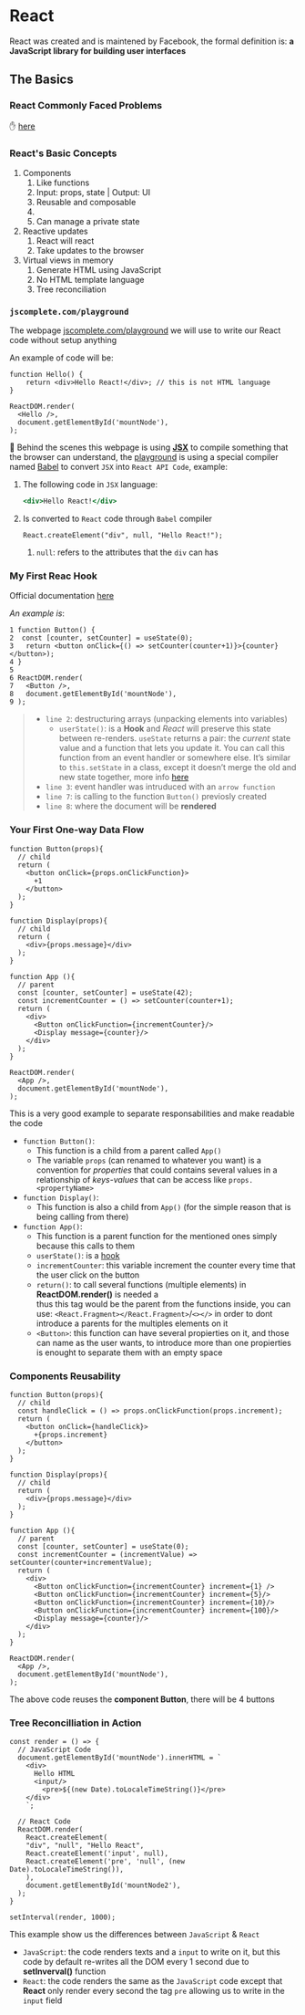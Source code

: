 # React

React was created and is maintened by Facebook, the formal definition is: **a JavaScript library for building user interfaces**

## The Basics

### React Commonly Faced Problems

:hand: [here](https://jscomplete.com/learn/react-beyond-basics/react-cfp)

### React's Basic Concepts

1. Components
   1. Like functions
   2. Input: props, state | Output: UI
   3. Reusable and composable
   4. <Component/>
   5. Can manage a private state
2. Reactive updates
   1. React will react
   2. Take updates to the browser
3. Virtual views in memory
   1. Generate HTML using JavaScript
   2. No HTML template language
   3. Tree reconciliation

### `jscomplete.com/playground`

The webpage [jscomplete.com/playground](https://jscomplete.com/playground) we will use to write our React code without setup anything<br>

An example of code will be:

```react
function Hello() {
	return <div>Hello React!</div>; // this is not HTML language
}

ReactDOM.render(
  <Hello />, 
  document.getElementById('mountNode'),
);
```

:notebook: ​Behind the scenes this webpage is using **[JSX]([http://facebook.github.io/jsx/](http://facebook.github.io/jsx))** to compile something that the browser can understand, the [playground](https://jscomplete.com/playground) is using a special compiler named [Babel](https://babeljs.io) to convert `JSX` into `React API Code`, example:

1. The following code in `JSX` language:

   ```jsx
   <div>Hello React!</div>
   ```

2. Is converted to `React` code through `Babel` compiler

   ```react
   React.createElement("div", null, "Hello React!");
   ```

   1. `null`: refers to the attributes that the `div` can has

### My First Reac Hook

Official documentation [here](https://reactjs.org/docs/hooks-intro.html)<br>

*An example is*:

```react
1 function Button() {
2  const [counter, setCounter] = useState(0);
3 	return <button onClick={() => setCounter(counter+1)}>{counter}</button>);
4 }
5 
6 ReactDOM.render(
7   <Button />, 
8   document.getElementById('mountNode'),
9 );
```

> - `line 2`: destructuring arrays (unpacking elements into variables)
>   - `userState()`: is a **Hook** and *React* will preserve this state between re-renders. `useState` returns a pair: the *current* state value and a function that lets you update it. You can call this function from an event handler or somewhere else. It’s similar to `this.setState` in a class, except it doesn’t merge the old and new state together, more info [here](https://reactjs.org/docs/hooks-overview.html)
> - `line 3`: event handler was intruduced with an `arrow function`
>- `line 7`: is calling to the function `Button()` previosly created
> - `line 8`: where the document will be **rendered**

### Your First One-way Data Flow

```react
function Button(props){
  // child
  return (
    <button onClick={props.onClickFunction}>
      +1
    </button>
  );
}

function Display(props){
  // child
  return (
    <div>{props.message}</div>
  );
}

function App (){
  // parent
  const [counter, setCounter] = useState(42);
  const incrementCounter = () => setCounter(counter+1);
  return (
    <div>
      <Button onClickFunction={incrementCounter}/>
      <Display message={counter}/>
    </div>
  );
}

ReactDOM.render(
  <App />,
  document.getElementById('mountNode'),
);
```

This is a very good example to separate responsabilities and make readable the code

- `function Button()`: 
  - This function is a child from a parent called `App()`
  - The variable `props` (can renamed to whatever you want) is a convention for *properties* that could contains several values in a relationship of *keys-values* that can be access like `props.<propertyName>`
- `function Display()`:
  - This function is also a child from `App()` (for the simple reason that is being calling from there)
- `function App()`:
  - This function is a parent function for the mentioned ones simply because this calls to them
  - `userState()`: is a [hook](https://reactjs.org/docs/hooks-overview.html)
  - `incrementCounter`: this variable increment the counter every time that the user click on the button
  - `return()`: to call several functions (multiple elements) in **ReactDOM.render()** is needed a *<div>* thus this tag would be the parent from the functions inside, you can use: `<React.Fragment></React.Fragment>`/`<></>` in order to dont introduce a parents for the multiples elements on it
  - `<Button>`: this function can have several propierties on it, and those can name as the user wants, to introduce more than one propierties is enought to separate them with an empty space

### Components Reusability

```react
function Button(props){
  // child
  const handleClick = () => props.onClickFunction(props.increment);
  return (
    <button onClick={handleClick}>
      +{props.increment}
    </button>
  );
}

function Display(props){
  // child
  return (
    <div>{props.message}</div>
  );
}

function App (){
  // parent
  const [counter, setCounter] = useState(0);
  const incrementCounter = (incrementValue) => setCounter(counter+incrementValue);
  return (
    <div>
      <Button onClickFunction={incrementCounter} increment={1} />
      <Button onClickFunction={incrementCounter} increment={5}/>
      <Button onClickFunction={incrementCounter} increment={10}/>
      <Button onClickFunction={incrementCounter} increment={100}/>
      <Display message={counter}/>
    </div>
  );
}

ReactDOM.render(
  <App />,
  document.getElementById('mountNode'),
);
```

The above code reuses the **component Button**, there will be 4 buttons

### Tree Reconcilliation in Action

```react
const render = () => {
  // JavaScript Code
  document.getElementById('mountNode').innerHTML = `
    <div>
      Hello HTML
      <input/>
        <pre>${(new Date).toLocaleTimeString()}</pre>
    </div>
    `;
  
  // React Code
  ReactDOM.render(
    React.createElement(
    "div", "null", "Hello React",
    React.createElement('input', null),
    React.createElement('pre', 'null', (new Date).toLocaleTimeString()),
    ),
    document.getElementById('mountNode2'),
  );
}

setInterval(render, 1000);
```

This example show us the differences between `JavaScript` & `React`

- `JavaScript`: the code renders texts and a `input` to write on it, but this code by default re-writes all the DOM every 1 second due to **setInverval()** function
- `React`: the code renders the same as the `JavaScript` code except that **React** only render every second the tag `pre` allowing us to write in the `input` field